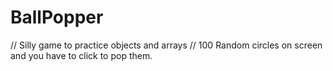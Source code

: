 # BallPopper
// Silly game to practice objects and arrays
// 100 Random circles on screen and you have to click to pop them.
